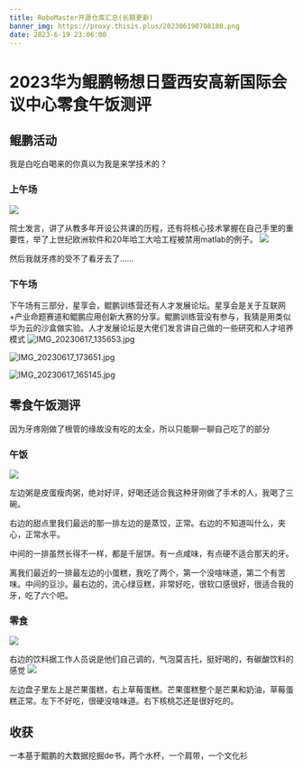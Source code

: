 ```yaml
---
title: RoboMaster开源仓库汇总(长期更新)
banner_img: https://proxy.thisis.plus/202306190708180.png
date: 2023-6-19 23:06:00
---
```

# 2023华为鲲鹏畅想日暨西安高新国际会议中心零食午饭测评
## 鲲鹏活动

我是白吃白喝来的你真以为我是来学技术的？

### 上午场
![](https://proxy.thisis.plus/202306190655993.jpg)

院士发言，讲了从教多年开设公共课的历程，还有将核心技术掌握在自己手里的重要性，举了上世纪欧洲软件和20年哈工大哈工程被禁用matlab的例子。
![](https://proxy.thisis.plus/202306190655529.jpg)

然后我就牙疼的受不了看牙去了……

### 下午场
下午场有三部分，星享会，鲲鹏训练营还有人才发展论坛。星享会是关于互联网+产业命题赛道和鲲鹏应用创新大赛的分享。鲲鹏训练营没有参与，我猜是用类似华为云的沙盒做实验。人才发展论坛是大佬们发言讲自己做的一些研究和人才培养模式
![IMG_20230617_135653.jpg](https://proxy.thisis.plus/202306190703495.jpg)

![IMG_20230617_173651.jpg](https://proxy.thisis.plus/202306190704505.jpg)

![IMG_20230617_165145.jpg](https://proxy.thisis.plus/202306190704514.jpg)


## 零食午饭测评

因为牙疼刚做了根管的缘故没有吃的太全，所以只能聊一聊自己吃了的部分

### 午饭
![](https://proxy.thisis.plus/202306190642829.jpg)


左边粥是皮蛋瘦肉粥，绝对好评，好喝还适合我这种牙刚做了手术的人，我喝了三碗。

右边的甜点里我们最远的那一排左边的是蒸饺，正常。右边的不知道叫什么，夹心，正常水平。

中间的一排虽然长得不一样，都是千层饼。有一点咸味，有点硬不适合那天的牙。

离我们最近的一排最左边的小蛋糕，我吃了两个，第一个没啥味道，第二个有苦味。中间的豆沙。最右边的，流心绿豆糕，非常好吃，很软口感很好，很适合我的牙，吃了六个吧。

### 零食
![](https://proxy.thisis.plus/202306190642391.jpg)

右边的饮料据工作人员说是他们自己调的，气泡莫吉托，挺好喝的，有碳酸饮料的感觉
![](https://proxy.thisis.plus/202306190642335.jpg)


左边盘子里左上是芒果蛋糕，右上草莓蛋糕。芒果蛋糕整个是芒果和奶油，草莓蛋糕正常。左下不好吃，很硬没啥味道。右下核桃芯还是很好吃的。

## 收获
一本基于鲲鹏的大数据挖掘de书，两个水杯，一个肩带，一个文化衫